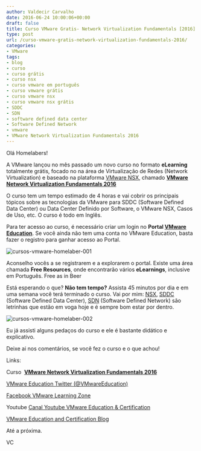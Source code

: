 ```yaml
---
author: Valdecir Carvalho
date: 2016-06-24 10:00:06+00:00
draft: false
title: Curso VMware Gratis- Network Virtualization Fundamentals [2016]
type: post
url: /curso-vmware-gratis-network-virtualization-fundamentals-2016/
categories:
- VMware
tags:
- blog
- curso
- curso grátis
- curso nsx
- curso vmware em português
- curso vmware grátis
- curso vmware nsx
- curso vmware nsx grátis
- SDDC
- SDN
- software defined data center
- Software Defined Network
- vmware
- VMware Network Virtualization Fundamentals 2016
---
```


Olá Homelabers!

A VMware lançou no mês passado um novo curso no formato **eLearning** totalmente grátis, focado no na área de Virtualização de Redes (Network Virtualization) e baseado na plataforma [VMware NSX](http://www.vmware.com/br/products/nsx/), chamado [**VMware Network Virtualization Fundamentals 2016**](https://mylearn.vmware.com/mgrreg/courses.cfm?ui=www_edu&a=one&id_subject=74570)

O curso tem um tempo estimado de 4 horas e vai cobrir os principais tópicos sobre as tecnologias da VMware para SDDC (Software Defined Data Center) ou Data Center Definido por Software, o VMware NSX, Casos de Uso, etc. O curso é todo em Inglês.

Para ter acesso ao curso, é necessário criar um login no **Portal [VMware Education](https://mylearn.vmware.com)**. Se você ainda não tem uma conta no VMware Education, basta fazer o registro para ganhar acesso ao Portal.

![cursos-vmware-homelaber-001](/imagens/2016/06/cursos-vmware-homelaber-001.png)
<!-- more -->
Aconselho vocês a se registrarem e a explorarem o portal. Existe uma área chamada **Free Resources**, onde encontrarão vários **eLearnings**, inclusive em Português. Free as in Beer

Está esperando o que? **Não tem tempo?** Assista 45 minutos por dia e em uma semana você terá terminado o curso. Vai por mim: [NSX](https://www.google.com.br/search?q=vmware+nsx), [SDDC](https://www.google.com.br/search?q=sddc) (Software Defined Data Center), [SDN](https://www.google.com.br/search?q=sdn) (Software Defined Network) são letrinhas que estão em voga hoje e é sempre bom estar por dentro.

![cursos-vmware-homelaber-002](/imagens/2016/06/cursos-vmware-homelaber-002.png)


Eu já assisti alguns pedaços do curso e ele é bastante didático e explicativo.

Deixe ai nos comentários, se você fez o curso e o que achou!

Links:

Curso  [**VMware Network Virtualization Fundamentals 2016**](https://mylearn.vmware.com/mgrreg/courses.cfm?ui=www_edu&a=one&id_subject=74570)

[VMware Education Twitter (@VMwareEducation)](https://twitter.com/VMwareEducation)

[Facebook VMware Learning Zone](https://www.facebook.com/vmwareeducation/)

Youtube [Canal Youtube VMware Education & Certification](https://www.youtube.com/user/VMwareLearning)

[VMware Education and Certification Blog](http://blogs.vmware.com/education)

Até a próxima.

VC
